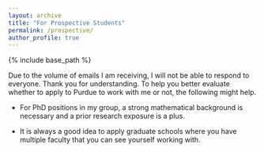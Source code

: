 ```yaml
---
layout: archive
title: "For Prospective Students"
permalink: /prospective/
author_profile: true
---
```

{% include base_path %}

Due to the volume of emails I am receiving, I will not be able to respond to everyone. Thank you for understanding. To help you better evaluate whether to apply to Purdue to work with me or not, the following might help. 

- For PhD positions in my group, a strong mathematical background is necessary and a prior research exposure is a plus. 

- It is always a good idea to apply graduate schools where you have multiple faculty that you can see yourself working with. 
